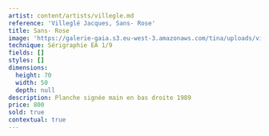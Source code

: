 ```yaml
---
artist: content/artists/villegle.md
reference: 'Villeglé Jacques, Sans- Rose'
title: Sans- Rose
image: 'https://galerie-gaia.s3.eu-west-3.amazonaws.com/tina/uploads/villegle-jacques/galerie-gaia-jacques-villegle-50X66-rose-EA 1:9.jpg'
technique: Sérigraphie EA 1/9
fields: []
styles: []
dimensions:
  height: 70
  width: 50
  depth: null
description: Planche signée main en bas droite 1989
price: 800
sold: true
contextual: true
---
```


